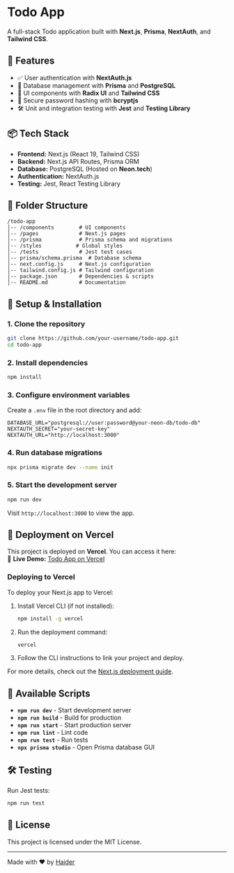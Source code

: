 # Todo App

A full-stack Todo application built with **Next.js**, **Prisma**, **NextAuth**, and **Tailwind CSS**.

## 🚀 Features
- ✅ User authentication with **NextAuth.js**
- 📄 Database management with **Prisma** and **PostgreSQL**
- 🎨 UI components with **Radix UI** and **Tailwind CSS**
- 🔐 Secure password hashing with **bcryptjs**
- 🛠 Unit and integration testing with **Jest** and **Testing Library**

## 📦 Tech Stack
- **Frontend:** Next.js (React 19, Tailwind CSS)
- **Backend:** Next.js API Routes, Prisma ORM
- **Database:** PostgreSQL (Hosted on **Neon.tech**)
- **Authentication:** NextAuth.js
- **Testing:** Jest, React Testing Library

## 📂 Folder Structure
```
/todo-app
│-- /components        # UI components
│-- /pages             # Next.js pages
│-- /prisma            # Prisma schema and migrations
│-- /styles           # Global styles
│-- /tests             # Jest test cases
│-- prisma/schema.prisma  # Database schema
│-- next.config.js     # Next.js configuration
│-- tailwind.config.js # Tailwind configuration
│-- package.json       # Dependencies & scripts
│-- README.md          # Documentation
```

## 🔧 Setup & Installation
### 1. Clone the repository
```sh
git clone https://github.com/your-username/todo-app.git
cd todo-app
```

### 2. Install dependencies
```sh
npm install
```

### 3. Configure environment variables
Create a `.env` file in the root directory and add:
```
DATABASE_URL="postgresql://user:password@your-neon-db/todo-db"
NEXTAUTH_SECRET="your-secret-key"
NEXTAUTH_URL="http://localhost:3000"
```

### 4. Run database migrations
```sh
npx prisma migrate dev --name init
```

### 5. Start the development server
```sh
npm run dev
```
Visit `http://localhost:3000` to view the app.

## 🚀 Deployment on Vercel
This project is deployed on **Vercel**. You can access it here:  
🔗 **Live Demo:** [Todo App on Vercel](https://todo-bptpjt8vq-haiders-projects-7f64ac4f.vercel.app/)

### Deploying to Vercel
To deploy your Next.js app to Vercel:
1. Install Vercel CLI (if not installed):
   ```sh
   npm install -g vercel
   ```
2. Run the deployment command:
   ```sh
   vercel
   ```
3. Follow the CLI instructions to link your project and deploy.

For more details, check out the [Next.js deployment guide](https://nextjs.org/docs/app/building-your-application/deploying).

## 📜 Available Scripts
- **`npm run dev`** - Start development server
- **`npm run build`** - Build for production
- **`npm run start`** - Start production server
- **`npm run lint`** - Lint code
- **`npm run test`** - Run tests
- **`npx prisma studio`** - Open Prisma database GUI

## 🛠 Testing
Run Jest tests:
```sh
npm run test
```

## 📜 License
This project is licensed under the MIT License.

---

Made with ❤️ by [Haider](https://github.com/Haider516)

